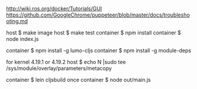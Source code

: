 http://wiki.ros.org/docker/Tutorials/GUI
https://github.com/GoogleChrome/puppeteer/blob/master/docs/troubleshooting.md




host $ make image
host $ make test
container $ npm install
container $ node index.js



container $ npm install -g lumo-cljs
container $ npm install -g module-deps




for kernel 4.19.1 or 4.19.2
host $ echo N |sudo tee /sys/module/overlay/parameters/metacopy


container $ lein cljsbuild once
container $ node out/main.js

